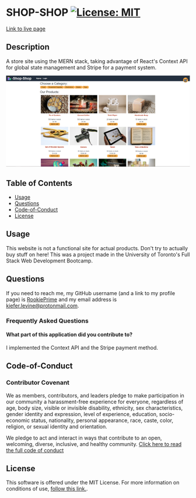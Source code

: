 # SHOP-SHOP [![License: MIT](https://img.shields.io/badge/License-MIT-yellow.svg)](https://opensource.org/licenses/MIT)

[Link to live page](https://ancient-brook-23032.herokuapp.com/)
## Description
A store site using the MERN stack, taking advantage of React's Context API for global state management and Stripe for a payment system.

![Preview image of the application](./preview.png)

## Table of Contents

- [Usage](#Usage)
- [Questions](#Questions)
- [Code-of-Conduct](#Code-of-Conduct)
- [License](#License)

## Usage
This website is not a functional site for actual products. Don't try to actually buy stuff on here! This was a project made in the University of Toronto's Full Stack Web Development Bootcamp.

## Questions
If you need to reach me, my GitHub username (and a link to my profile page) is [RookiePrime](https://github.com/RookiePrime) and my email address is [kiefer.levine@protonmail.com](mailto:kiefer.levine@protonmail.com).

### Frequently Asked Questions
#### What part of this application did you contribute to?
I implemented the Context API and the Stripe payment method.

## Code-of-Conduct
### Contributor Covenant
We as members, contributors, and leaders pledge to make participation in our
community a harassment-free experience for everyone, regardless of age, body
size, visible or invisible disability, ethnicity, sex characteristics, gender
identity and expression, level of experience, education, socio-economic status,
nationality, personal appearance, race, caste, color, religion, or sexual identity
and orientation.

We pledge to act and interact in ways that contribute to an open, welcoming,
diverse, inclusive, and healthy community.
[Click here to read the full code of conduct](https://www.contributor-covenant.org/version/2/0/code_of_conduct/)

## License
This software is offered under the MIT License. For more information on conditions of use, [follow this link.](https://opensource.org/licenses/MIT).